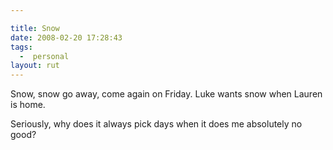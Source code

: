 ```yaml
---

title: Snow
date: 2008-02-20 17:28:43
tags:
  -  personal
layout: rut
---
```


Snow, snow go away, come again on Friday.  Luke wants snow when Lauren is home. 

Seriously, why does it always pick days when it does me absolutely no good? 


